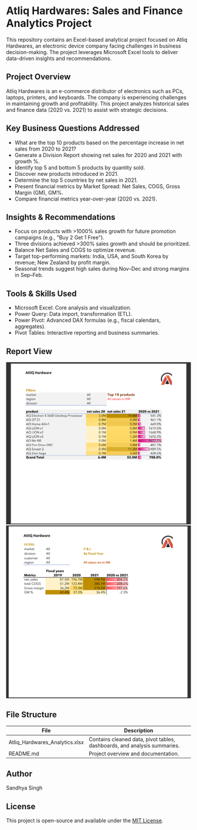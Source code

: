 # Atliq Hardwares: Sales and Finance Analytics Project

This repository contains an Excel-based analytical project focused on Atliq Hardwares, an electronic device company facing challenges in business decision-making. The project leverages Microsoft Excel tools to deliver data-driven insights and recommendations.

## Project Overview

Atliq Hardwares is an e-commerce distributor of electronics such as PCs, laptops, printers, and keyboards. The company is experiencing challenges in maintaining growth and profitability. This project analyzes historical sales and finance data (2020 vs. 2021) to assist with strategic decisions.

## Key Business Questions Addressed

- What are the top 10 products based on the percentage increase in net sales from 2020 to 2021?
- Generate a Division Report showing net sales for 2020 and 2021 with growth %.
- Identify top 5 and bottom 5 products by quantity sold.
- Discover new products introduced in 2021.
- Determine the top 5 countries by net sales in 2021.
- Present financial metrics by Market Spread: Net Sales, COGS, Gross Margin (GM), GM%.
- Compare financial metrics year-over-year (2020 vs. 2021).

## Insights & Recommendations

- Focus on products with >1000% sales growth for future promotion campaigns (e.g., "Buy 2 Get 1 Free").
- Three divisions achieved >300% sales growth and should be prioritized.
- Balance Net Sales and COGS to optimize revenue.
- Target top-performing markets: India, USA, and South Korea by revenue; New Zealand by profit margin.
- Seasonal trends suggest high sales during Nov–Dec and strong margins in Sep–Feb.

## Tools & Skills Used

- Microsoft Excel: Core analysis and visualization.
- Power Query: Data import, transformation (ETL).
- Power Pivot: Advanced DAX formulas (e.g., fiscal calendars, aggregates).
- Pivot Tables: Interactive reporting and business summaries.

## Report View
![alt text](<Screenshot 2025-05-21 173901.png>) ![alt text](<Screenshot 2025-05-21 173843.png>)


## File Structure

| File | Description |
|------|-------------|
| Atliq_Hardwares_Analytics.xlsx | Contains cleaned data, pivot tables, dashboards, and analysis summaries. |
| README.md | Project overview and documentation. |

## Author

Sandhya Singh

## License

This project is open-source and available under the [MIT License](LICENSE).
